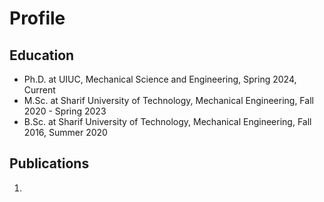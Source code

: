 # Profile

## Education
- Ph.D. at UIUC, Mechanical Science and Engineering, Spring 2024, Current
- M.Sc. at Sharif University of Technology, Mechanical Engineering, Fall 2020 - Spring 2023
- B.Sc. at Sharif University of Technology, Mechanical Engineering, Fall 2016, Summer 2020

## Publications
1. 
